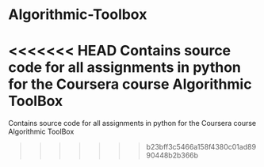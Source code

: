 # Algorithmic-Toolbox
<<<<<<< HEAD
Contains source code for all assignments in python for the Coursera course Algorithmic ToolBox
=======
Contains source code for all assignments in python for the Coursera course Algorithmic ToolBox
>>>>>>> b23bff3c5466a158f4380c01ad8990448b2b366b
